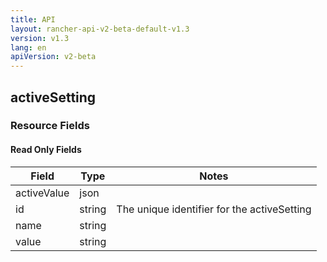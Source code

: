```yaml
---
title: API
layout: rancher-api-v2-beta-default-v1.3
version: v1.3
lang: en
apiVersion: v2-beta
---
```


## activeSetting



### Resource Fields


#### Read Only Fields

Field | Type   | Notes
---|---|---
activeValue | json  | 
id | string  | The unique identifier for the activeSetting
name | string  | 
value | string  | 


<br>
